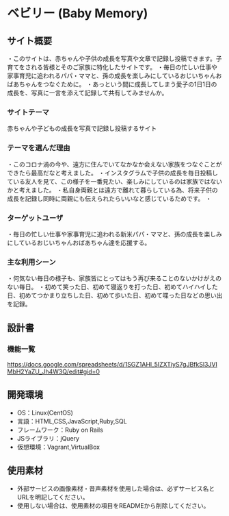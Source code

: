 # ベビリー (Baby Memory)

## サイト概要
・このサイトは、赤ちゃんや子供の成長を写真や文章で記録し投稿できます。子育てをされる皆様とそのご家族に特化したサイトです。
・毎日の忙しい仕事や家事育児に追われるパパ・ママと、孫の成長を楽しみにしているおじいちゃんおばあちゃんをつなぐために。
・あっという間に成長してしまう愛子の1日1日の成長を、写真に一言を添えて記録して共有してみませんか。


### サイトテーマ
赤ちゃんや子どもの成長を写真で記録し投稿するサイト

### テーマを選んだ理由
・このコロナ渦の今や、遠方に住んでいてなかなか会えない家族をつなぐことができたら最高だなと考えました。
・インスタグラムで子供の成長を毎日投稿している友人を見て、この様子を一番見たい、楽しみにしているのは家族ではないかと考えました。
・私自身両親とは遠方で離れて暮らしている為、将来子供の成長を記録し同時に両親にも伝えられたらいいなと感じているためです。
・

### ターゲットユーザ
・毎日の忙しい仕事や家事育児に追われる新米パパ・ママと、孫の成長を楽しみにしているおじいちゃんおばあちゃん達を応援する。

### 主な利用シーン
・何気ない毎日の様子も、家族皆にとってはもう再び来ることのないかけがえのない毎日。
・初めて笑った日、初めて寝返りを打った日、初めてハイハイした日、初めてつかまり立ちした日、初めて歩いた日、初めて喋った日などの思い出を記録。

## 設計書

### 機能一覧
https://docs.google.com/spreadsheets/d/1SGZ1AHl_5IZXTiyS7gJBfkSl3JVIMbH2YaZU_Jh4W3Q/edit#gid=0

## 開発環境
- OS：Linux(CentOS)
- 言語：HTML,CSS,JavaScript,Ruby,SQL
- フレームワーク：Ruby on Rails
- JSライブラリ：jQuery
- 仮想環境：Vagrant,VirtualBox

## 使用素材
- 外部サービスの画像素材・音声素材を使用した場合は、必ずサービス名とURLを明記してください。
- 使用しない場合は、使用素材の項目をREADMEから削除してください。